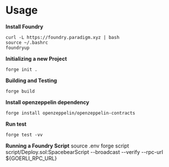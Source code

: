 # Usage

**Install Foundry**
```
curl -L https://foundry.paradigm.xyz | bash
source ~/.bashrc 
foundryup
```

**Initializing a new Project**
```
forge init .
```

**Building and Testing**
```
forge build
```

**Install openzeppelin dependency**
```
forge install openzeppelin/openzeppelin-contracts
```

**Run test**
```
forge test -vv
```

**Running a Foundry Script**
source .env
forge script script/Deploy.sol:SpacebearScript --broadcast --verify --rpc-url ${GOERLI_RPC_URL}
```